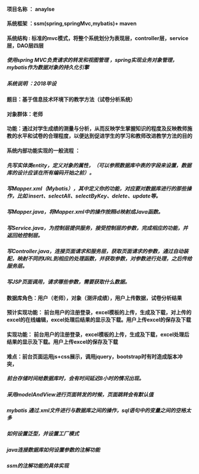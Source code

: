 #### 项目名称 ： anaylse
#### 系统框架 ：ssm(spring,springMvc,mybatis)+ maven 
#### 系统结构 : 标准的mvc模式，将整个系统划分为表现层，controller层，service层，DAO层四层
  ##### 使用spring MVC负责请求的转发和视图管理 ，spring实现业务对象管理，mybatis作为数据对象的持久化引擎
  ##### 系统说明 ：2018毕设 
#### 题目：基于信息技术环境下的教学方法（试卷分析系统）
#### 对象群体：老师
#### 功能：通过对学生成绩的测量与分析，从而反映学生掌握知识的程度及反映教师施教的水平和试卷的合理程度，以便达到促进学生的学习和教师改进教学方法的目的
#### 系统内部功能实现的一般流程 ：
  ##### 先写实体类entity，定义对象的属性，（可以参照数据库中表的字段来设置，数据库的设计应该在所有编码开始之前）。
  ##### 写Mapper.xml（Mybatis），其中定义你的功能，对应要对数据库进行的那些操作，比如 insert、selectAll、selectByKey、delete、update等。
  ##### 写Mapper.java，将Mapper.xml中的操作按照id映射成Java函数。
  ##### 写Service.java，为控制层提供服务，接受控制层的参数，完成相应的功能，并返回给控制层。
  ##### 写Controller.java，连接页面请求和服务层，获取页面请求的参数，通过自动装配，映射不同的URL到相应的处理函数，并获取参数，对参数进行处理，之后传给服务层。
  ##### 写JSP页面调用，请求哪些参数，需要获取什么数据。

#### 数据库角色：用户（老师），对象（测评成绩），用户上传数据，试卷分析结果
#### 预计实现功能： 前台用户的注册登录，excel模板的上传，生成及下载，对上传的excel的在线编辑，excel处理后结果的显示及下载。用户上传excel的保存及下载
#### 实现功能： 前台用户的注册登录，excel模板的上传，生成及下载，excel处理后结果的显示及下载。用户上传excel的保存及下载

#### 难点：前台页面运用js+css展示，调用jquery，bootstrap时有时造成版本冲突，
 ##### 前台存储时间给数据库时，会有时间延迟8小时的情况出现。
 ##### 采用modelAndView进行页面转发的时候，页面跳转会有默认值
 ##### mybatis 通过.xml文件进行与数据库之间的操作，sql语句中的变量之间的空格太多
 ##### 如何设置泛型，并设置工厂模式
 ##### java连接数据库如何设置参数的注解功能
 ##### ssm的注解功能的具体实现

